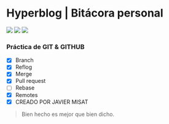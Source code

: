 # Hyperblog | Bitácora personal
![](https://img.shields.io/badge/V1.0-BETA-blue) ![](https://img.shields.io/github/followers/JAVIERMISAT?label=S%C3%8DGUEME&style=social) ![](https://img.shields.io/twitter/follow/JAVIERMISAT?style=social)

### Práctica de GIT & GITHUB
- [x] Branch
- [x] Reflog
- [x] Merge
- [x] Pull request
- [ ] Rebase
- [x] Remotes
- [x] CREADO POR JAVIER MISAT

>Bien hecho es mejor que bien dicho.